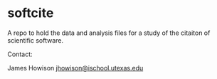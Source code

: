 softcite
========

A repo to hold the data and analysis files for a study of the citaiton of scientific software.

Contact: 

James Howison
jhowison@ischool.utexas.edu

